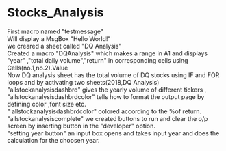 # Stocks_Analysis <br/>
First macro named "testmessage"<br/>
Will display a MsgBox "Hello World!"<br/>
we creared a sheet called "DQ Analysis"<br/>
Created a macro "DQAnalysis" which makes a range in A1 and displays "year" ,"total daily volume","return" in corresponding cells using Cells(no.1,no.2).Value <br/>
Now DQ analysis sheet has the total volume of DQ stocks using IF and FOR loops and by activating two sheets(2018,DQ Analysis)<br/>
"allstockanalysisdashbrd" gives the yearly volume of different tickers ,<br/>
"allstockanalysisdashbrdcolor" tells how to format the output page by defining color ,font size etc.<br/>
" allstockanalysisdashbrdcolor" colored according to the %of return.<br/>
"allstockanalysiscomplete" we created buttons to run and clear the o/p screen by inserting button in the "developer" option.<br/>
"setting year button" an input box opens and takes input year and does the calculation for the choosen year.<br/>


